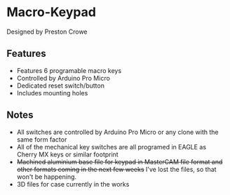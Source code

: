 # Macro-Keypad
Designed by Preston Crowe

Features
---------

* Features 6 programable macro keys
* Controlled by Arduino Pro Micro
* Dedicated reset switch/button
* Includes mounting holes

Notes
------

* All switches are controlled by Arduino Pro Micro or any clone with the same form factor 
* All of the mechanical key switches are all programed in EAGLE as Cherry MX keys or similar footprint
* ~~Machined aluminium base file for keypad in MasterCAM file format and other formats coming in the next few weeks~~ I've lost the files, so that won't be happening.
* 3D files for case currently in the works
